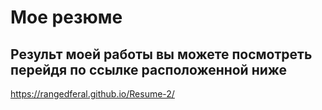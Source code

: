 # Мое резюме

## Результ моей работы вы можете посмотреть перейдя по ссылке расположенной ниже

https://rangedferal.github.io/Resume-2/
